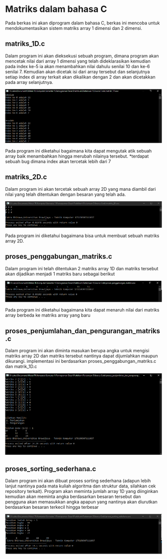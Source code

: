 # Matriks dalam bahasa C
Pada berkas ini akan diprogram dalam bahasa C, berkas ini mencoba untuk mendokumentasikan sistem matriks array 1 dimensi dan 2 dimensi.

## matriks_1D.c
Dalam program ini akan dieksekusi sebuah program, dimana program akan mencetak nilai dari array 1 dimensi yang telah dideklarasikan kemudian pada index ke-5 ia akan menambahkan nilai dahulu senilai 10 dan ke-6 senilai 7. Kemudian akan dicetak isi dari array tersebut dan selanjutnya setiap index di array terkait akan dikalikan dengan 2 dan akan dicetakkan pada array selanjutnya.

![Screenshot 2020-02-09 at 5 08 54 PM](https://github.com/tjakra-birawa/Pemrograman_Dasar_C/blob/master/Dokumentasi/program41.PNG?raw=true)

Pada program ini diketahui bagaimana kita dapat mengutak atik sebuah array baik menambahkan hingga merubah nilainya tersebut.
*terdapat sebuah bug dimana index akan tercetak lebih dari 7

## matriks_2D.c
Dalam program ini akan tercetak sebuah array 2D yang mana diambil dari nilai yang telah ditentukan dengan besaran yang telah ada. 

![Screenshot 2020-02-09 at 5 08 54 PM](https://github.com/tjakra-birawa/Pemrograman_Dasar_C/blob/master/Dokumentasi/program42.PNG?raw=true)

Pada program ini diketahui bagaimana bisa untuk membuat sebuah matriks array 2D.

## proses_penggabungan_matriks.c
Dalam program ini telah ditentukan 2 matriks array 1D dan matriks tersebut akan dijadikan menjadi 1 matriks baru sebagai berikut

![Screenshot 2020-02-09 at 5 08 54 PM](https://github.com/tjakra-birawa/Pemrograman_Dasar_C/blob/master/Dokumentasi/program43.PNG?raw=true)

Pada program ini diketahui bagaimana kita dapat menaruh nilai dari matriks array berbeda ke matriks array yang baru

## proses_penjumlahan_dan_pengurangan_matriks.c
Dalam program ini akan diminta masukan berupa angka untuk mengisi matriks array 2D dan matriks tersebut nantinya dapat dijumlahkan maupun dikurangi. implementasi ini berdasarkan proses_penggabungan_matriks.c dan matrik_1D.c

![Screenshot 2020-02-09 at 5 08 54 PM](https://github.com/tjakra-birawa/Pemrograman_Dasar_C/blob/master/Dokumentasi/program44.PNG?raw=true)

## proses_sorting_sederhana.c
Dalam program ini akan dibuat proses sorting sederhana (adapun lebih lanjut nantinya pada mata kuliah algoritma dan struktur data, silahkan cek repository terkait). Program akan meminta jumlah array 1D yang diinginkan kemudian akan meminta angka berdasarkan besaran tersebut dan pengguna akan memasukkan angka apapun yang nantinya akan diurutkan berdasarkan besaran terkecil hingga terbesar

![Screenshot 2020-02-09 at 5 08 54 PM](https://github.com/tjakra-birawa/Pemrograman_Dasar_C/blob/master/Dokumentasi/program45.PNG?raw=true)
